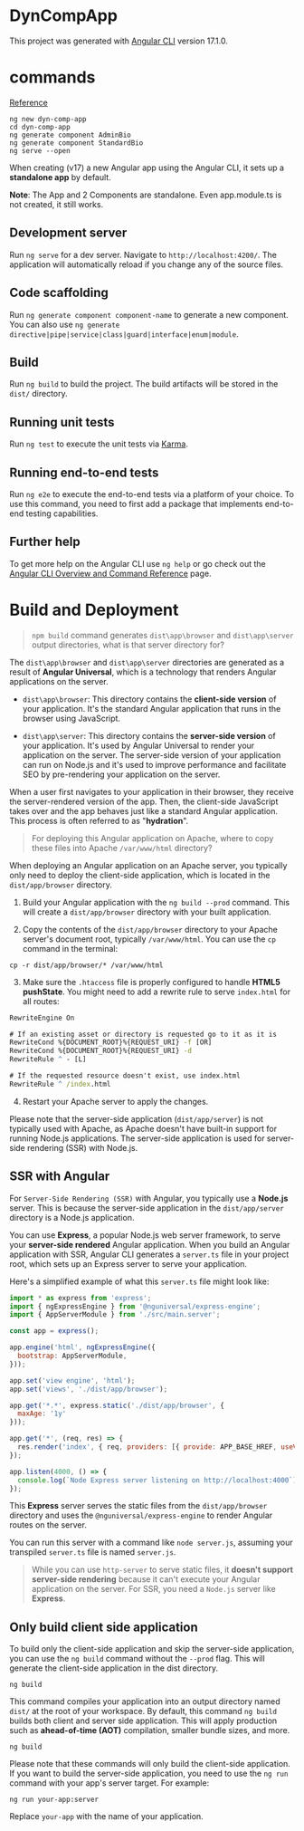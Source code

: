 # DynCompApp

This project was generated with [Angular CLI](https://github.com/angular/angular-cli) version 17.1.0.

# commands
[Reference](https://angular.dev/guide/components/programmatic-rendering)
```
ng new dyn-comp-app
cd dyn-comp-app
ng generate component AdminBio
ng generate component StandardBio
ng serve --open
```
When creating (v17) a new Angular app using the Angular CLI, it sets up a **standalone app** by default. 

**Note**: The App and 2 Components are standalone.   Even app.module.ts is not created, it still works.


## Development server

Run `ng serve` for a dev server. Navigate to `http://localhost:4200/`. The application will automatically reload if you change any of the source files.

## Code scaffolding

Run `ng generate component component-name` to generate a new component. You can also use `ng generate directive|pipe|service|class|guard|interface|enum|module`.

## Build

Run `ng build` to build the project. The build artifacts will be stored in the `dist/` directory.

## Running unit tests

Run `ng test` to execute the unit tests via [Karma](https://karma-runner.github.io).

## Running end-to-end tests

Run `ng e2e` to execute the end-to-end tests via a platform of your choice. To use this command, you need to first add a package that implements end-to-end testing capabilities.

## Further help

To get more help on the Angular CLI use `ng help` or go check out the [Angular CLI Overview and Command Reference](https://angular.io/cli) page.

# Build and Deployment

> `npm build` command generates `dist\app\browser` and `dist\app\server` output directories, what is that server directory for?

The `dist\app\browser` and `dist\app\server` directories are generated as a result of **Angular Universal**, which is a technology that renders Angular applications on the server.

- `dist\app\browser`: This directory contains the **client-side version** of your application. It's the standard Angular application that runs in the browser using JavaScript.

- `dist\app\server`: This directory contains the **server-side version** of your application. It's used by Angular Universal to render your application on the server. The server-side version of your application can run on Node.js and it's used to improve performance and facilitate SEO by pre-rendering your application on the server.

When a user first navigates to your application in their browser, they receive the server-rendered version of the app. Then, the client-side JavaScript takes over and the app behaves just like a standard Angular application. This process is often referred to as "**hydration**".

> For deploying this Angular application on Apache, where to copy these files into Apache `/var/www/html` directory?

When deploying an Angular application on an Apache server, you typically only need to deploy the client-side application, which is located in the `dist/app/browser` directory.

1. Build your Angular application with the `ng build --prod` command. This will create a `dist/app/browser` directory with your built application.

2. Copy the contents of the `dist/app/browser` directory to your Apache server's document root, typically `/var/www/html`. You can use the `cp` command in the terminal:

```
cp -r dist/app/browser/* /var/www/html
```

3. Make sure the `.htaccess` file is properly configured to handle **HTML5 pushState**. You might need to add a rewrite rule to serve `index.html` for all routes:

```cmd
RewriteEngine On

# If an existing asset or directory is requested go to it as it is
RewriteCond %{DOCUMENT_ROOT}%{REQUEST_URI} -f [OR]
RewriteCond %{DOCUMENT_ROOT}%{REQUEST_URI} -d
RewriteRule ^ - [L]

# If the requested resource doesn't exist, use index.html
RewriteRule ^ /index.html
```

4. Restart your Apache server to apply the changes.

Please note that the server-side application (`dist/app/server`) is not typically used with Apache, as Apache doesn't have built-in support for running Node.js applications. The server-side application is used for server-side rendering (SSR) with Node.js.

## SSR with Angular

For `Server-Side Rendering (SSR)` with Angular, you typically use a **Node.js** server. This is because the server-side application in the `dist/app/server` directory is a Node.js application.

You can use **Express**, a popular Node.js web server framework, to serve your **server-side rendered** Angular application. When you build an Angular application with SSR, Angular CLI generates a `server.ts` file in your project root, which sets up an Express server to serve your application.

Here's a simplified example of what this `server.ts` file might look like:

```js
import * as express from 'express';
import { ngExpressEngine } from '@nguniversal/express-engine';
import { AppServerModule } from './src/main.server';

const app = express();

app.engine('html', ngExpressEngine({
  bootstrap: AppServerModule,
}));

app.set('view engine', 'html');
app.set('views', './dist/app/browser');

app.get('*.*', express.static('./dist/app/browser', {
  maxAge: '1y'
}));

app.get('*', (req, res) => {
  res.render('index', { req, providers: [{ provide: APP_BASE_HREF, useValue: req.baseUrl }] });
});

app.listen(4000, () => {
  console.log(`Node Express server listening on http://localhost:4000`);
});
```

This **Express** server serves the static files from the `dist/app/browser` directory and uses the `@nguniversal/express-engine` to render Angular routes on the server.

You can run this server with a command like `node server.js`, assuming your transpiled `server.ts` file is named `server.js`.

> While you can use `http-server` to serve static files, it **doesn't support server-side rendering** because it can't execute your Angular application on the server. For SSR, you need a `Node.js` server like **Express**.

## Only build client side application

To build only the client-side application and skip the server-side application, you can use the `ng build` command without the `--prod` flag. This will generate the client-side application in the dist directory.

```
ng build
```

This command compiles your application into an output directory named `dist/` at the root of your workspace. By default, this command `ng build` builds both client and server side application.    This will apply production such as **ahead-of-time (AOT)** compilation, smaller bundle sizes, and more.

```
ng build
```

Please note that these commands will only build the client-side application. If you want to build the server-side application, you need to use the `ng run` command with your app's server target. For example:

```
ng run your-app:server
```

Replace `your-app` with the name of your application.
